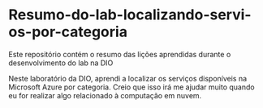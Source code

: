 # Resumo-do-lab-localizando-servi-os-por-categoria
Este repositório contém o resumo das lições aprendidas durante o desenvolvimento do lab na DIO

Neste laboratório da DIO, aprendi a localizar os serviços disponíveis na Microsoft Azure por categoria. Creio que isso irá me ajudar muito quando eu for realizar algo relacionado à computação em nuvem.
